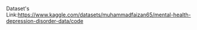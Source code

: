 Dataset's Link:https://www.kaggle.com/datasets/muhammadfaizan65/mental-health-depression-disorder-data/code
